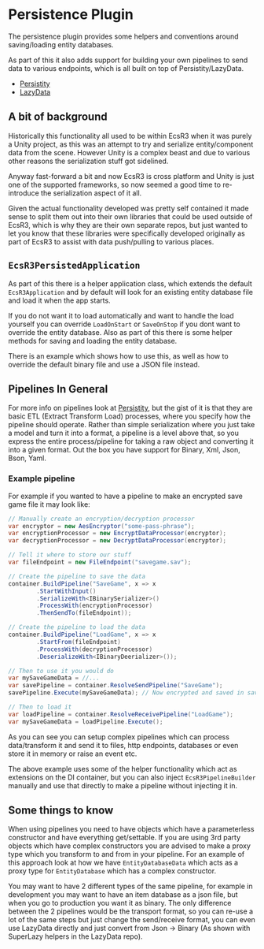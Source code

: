 # Persistence Plugin

The persistence plugin provides some helpers and conventions around saving/loading entity databases.

As part of this it also adds support for building your own pipelines to send data to various endpoints, which is all built on top of Persistity/LazyData.

- [Persistity](https://github.com/grofit/persistity)
- [LazyData](https://github.com/grofit/LazyData)

## A bit of background

Historically this functionality all used to be within EcsR3 when it was purely a Unity project, as this was an attempt to try and serialize entity/component data from the scene. However Unity is a complex beast and due to various other reasons the serialization stuff got sidelined.

Anyway fast-forward a bit and now EcsR3 is cross platform and Unity is just one of the supported frameworks, so now seemed a good time to re-introduce the serialization aspect of it all.

Given the actual functionality developed was pretty self contained it made sense to split them out into their own libraries that could be used outside of EcsR3, which is why they are their own separate repos, but just wanted to let you know that these libraries were specifically developed originally as part of EcsR3 to assist with data push/pulling to various places.

## `EcsR3PersistedApplication`

As part of this there is a helper application class, which extends the default `EcsR3Application` and by default will look for an existing entity database file and load it when the app starts.

If you do not want it to load automatically and want to handle the load yourself you can override `LoadOnStart` or `SaveOnStop` if you dont want to override the entity database. Also as part of this there is some helper methods for saving and loading the entity database.

There is an example which shows how to use this, as well as how to override the default binary file and use a JSON file instead.

## Pipelines In General

For more info on pipelines look at [Persistity](https://github.com/grofit/persistity), but the gist of it is that they are basic ETL (Extract Transform Load) processes, where you specify how the pipeline should operate. Rather than simple serialization where you just take a model and turn it into a format, a pipeline is a level above that, so you express the entire process/pipeline for taking a raw object and converting it into a given format. Out the box you have support for Binary, Xml, Json, Bson, Yaml.

### Example pipeline 
For example if you wanted to have a pipeline to make an encrypted save game file it may look like:

```csharp
// Manually create an encryption/decryption processor
var encryptor = new AesEncryptor("some-pass-phrase");
var encryptionProcessor = new EncryptDataProcessor(encryptor);
var decryptionProcessor = new DecryptDataProcessor(encryptor);

// Tell it where to store our stuff
var fileEndpoint = new FileEndpoint("savegame.sav");

// Create the pipeline to save the data
container.BuildPipeline("SaveGame", x => x
        .StartWithInput()
        .SerializeWith<IBinarySerializer>()
        .ProcessWith(encryptionProcessor)
        .ThenSendTo(fileEndpoint));

// Create the pipeline to load the data
container.BuildPipeline("LoadGame", x => x
        .StartFrom(fileEndpoint)
        .ProcessWith(decryptionProcessor)
        .DeserializeWith<IBinaryDeerializer>());

// Then to use it you would do
var mySaveGameData = //...
var savePipeline = container.ResolveSendPipeline("SaveGame");
savePipeline.Execute(mySaveGameData); // Now encrypted and saved in savegame.sav

// Then to load it
var loadPipeline = container.ResolveReceivePipeline("LoadGame");
var mySaveGameData = loadPipeline.Execute();
```

As you can see you can setup complex pipelines which can process data/transform it and send it to files, http endpoints, databases or even store it in memory or raise an event etc.

The above example uses some of the helper functionality which act as extensions on the DI container, but you can also inject `EcsR3PipelineBuilder` manually and use that directly to make a pipeline without injecting it in.

## Some things to know

When using pipelines you need to have objects which have a parameterless constructor and have everything get/settable. If you are using 3rd party objects which have complex constructors you are advised to make a proxy type which you transform to and from in your pipeline. For an example of this approach look at how we have `EntityDatabaseData` which acts as a proxy type for `EntityDatabase` which has a complex constructor.

You may want to have 2 different types of the same pipeline, for example in development you may want to have an item database as a json file, but when you go to production you want it as binary. The only difference between the 2 pipelines would be the transport format, so you can re-use a lot of the same steps but just change the send/receive format, you can even use LazyData directly and just convert from Json -> Binary (As shown with SuperLazy helpers in the LazyData repo).